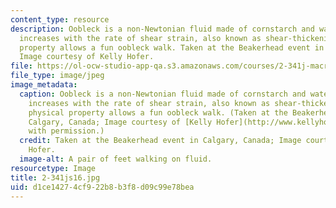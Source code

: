 ```yaml
---
content_type: resource
description: Oobleck is a non-Newtonian fluid made of cornstarch and water. Its viscosity
  increases with the rate of shear strain, also known as shear-thickening. This physical
  property allows a fun oobleck walk. Taken at the Beakerhead event in Calgary, Canada;
  Image courtesy of Kelly Hofer.
file: https://ol-ocw-studio-app-qa.s3.amazonaws.com/courses/2-341j-macromolecular-hydrodynamics-spring-2016/d1ce14274cf922b8b3f8d09c99e78bea_2-341js16.jpg
file_type: image/jpeg
image_metadata:
  caption: Oobleck is a non-Newtonian fluid made of cornstarch and water. Its viscosity
    increases with the rate of shear strain, also known as shear-thickening. This
    physical property allows a fun oobleck walk. (Taken at the Beakerhead event in
    Calgary, Canada; Image courtesy of [Kelly Hofer](http://www.kellyhofer.com). Used
    with permission.)
  credit: Taken at the Beakerhead event in Calgary, Canada; Image courtesy of Kelly
    Hofer.
  image-alt: A pair of feet walking on fluid.
resourcetype: Image
title: 2-341js16.jpg
uid: d1ce1427-4cf9-22b8-b3f8-d09c99e78bea
---
```

